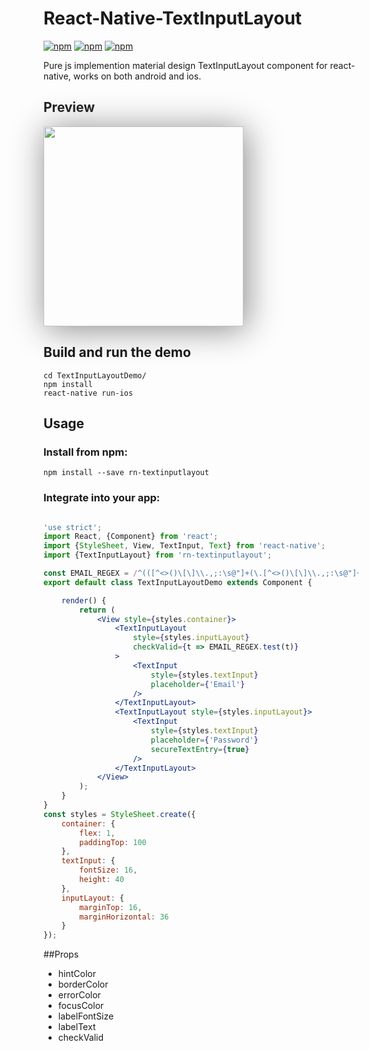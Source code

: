 # React-Native-TextInputLayout
[![npm](https://img.shields.io/npm/v/rn-textinputlayout.svg?style=plastic)](https://npmjs.org/package/rn-textinputlayout) [![npm](https://img.shields.io/npm/dm/rn-textinputlayout.svg?style=plastic)](https://npmjs.org/package/rn-textinputlayout) [![npm](https://img.shields.io/npm/dt/rn-textinputlayout.svg?style=plastic)](https://npmjs.org/package/rn-textinputlayout)

Pure js implemention material design TextInputLayout component for react-native, works on both android and ios.

## Preview

<img src="./art/demo.gif" width="320" style="box-shadow: 4px 4px 50px #888888;"/>

## Build and run the demo

```  
cd TextInputLayoutDemo/
npm install
react-native run-ios
```

## Usage

### Install from npm:
`npm install --save rn-textinputlayout`

### Integrate into your app:  

```jsx

'use strict';
import React, {Component} from 'react';
import {StyleSheet, View, TextInput, Text} from 'react-native';
import {TextInputLayout} from 'rn-textinputlayout';

const EMAIL_REGEX = /^(([^<>()\[\]\\.,;:\s@"]+(\.[^<>()\[\]\\.,;:\s@"]+)*)|(".+"))@((\[[0-9]{1,3}\.[0-9]{1,3}\.[0-9]{1,3}\.[0-9]{1,3}])|(([a-zA-Z\-0-9]+\.)+[a-zA-Z]{2,}))$/;
export default class TextInputLayoutDemo extends Component {

    render() {
        return (
            <View style={styles.container}>
                <TextInputLayout
                    style={styles.inputLayout}
                    checkValid={t => EMAIL_REGEX.test(t)}
                >
                    <TextInput
                        style={styles.textInput}
                        placeholder={'Email'}
                    />
                </TextInputLayout>
                <TextInputLayout style={styles.inputLayout}>
                    <TextInput
                        style={styles.textInput}
                        placeholder={'Password'}
                        secureTextEntry={true}
                    />
                </TextInputLayout>
            </View>
        );
    }
}
const styles = StyleSheet.create({
    container: {
        flex: 1,
        paddingTop: 100
    },
    textInput: {
        fontSize: 16,
        height: 40
    },
    inputLayout: {
        marginTop: 16,
        marginHorizontal: 36
    }
});
```

##Props
- hintColor
- borderColor
- errorColor
- focusColor
- labelFontSize
- labelText
- checkValid